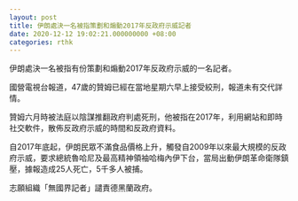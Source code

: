 ```yaml
---
layout: post
title: 伊朗處決一名被指策劃和煽動2017年反政府示威記者
date: 2020-12-12 19:02:21.000000000 +08:00
categories: rthk
---
```


伊朗處決一名被指有份策劃和煽動2017年反政府示威的一名記者。

國營電視台報道，47歲的贊姆已經在當地星期六早上接受絞刑，報道未有交代詳情。

贊姆六月時被法庭以陰謀推翻政府判處死刑，他被指在2017年，利用網站和即時社交軟件，散佈反政府示威的時間和反政府資料。

自2017年底起，伊朗民眾不滿食品價格上升，觸發自2009年以來最大規模的反政府示威，要求總統魯哈尼及最高精神領袖哈梅內伊下台，當局出動伊朗革命衛隊鎮壓，據報造成25人死亡，5千多人被捕。

志願組織「無國界記者」譴責德黑蘭政府。
